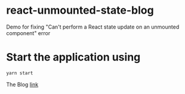 # react-unmounted-state-blog
Demo for fixing "Can't perform a React state update on an unmounted component" error


# Start the application using

```bash
yarn start
```

The Blog [link](https://aishwarya2593.medium.com/fix-cannot-perform-a-react-state-update-on-an-unmounted-component-cd8bfd0729ee)
